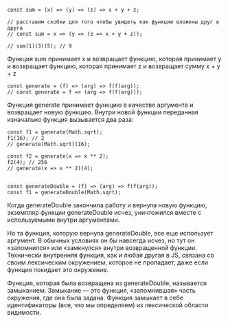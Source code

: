 
```
const sum = (x) => (y) => (z) => x + y + z;

// расставим скобки для того чтобы увидеть как функции вложены друг в друга
// const sum = x => (y => (z => x + y + z));

// sum(1)(3)(5); // 9
```

Функция sum принимает x и возвращает функцию, которая
принимает y и возвращает функцию, которая
принимает z и возвращает сумму x + y + z

```
const generate = (f) => (arg) => f(f(arg));
// const generate = f => (arg => f(f(arg)));
```

Функция generate принимает функцию в качестве аргумента и возвращает новую функцию. Внутри новой функции переданная изначально функция вызывается два раза:

```
const f1 = generate(Math.sqrt);
f1(16); // 2
// generate(Math.sqrt)(16);

const f2 = generate(x => x ** 2);
f2(4); // 256
// generate(x => x ** 2)(4);


const generateDouble = (f) => (arg) => f(f(arg));
const f1 = generateDouble(Math.sqrt);
```

Когда generateDouble закончила работу и вернула новую функцию, экземпляр функции generateDouble исчез, уничтожился вместе с используемыми внутри аргументами.

Но та функция, которую вернула generateDouble, все еще использует аргумент. В обычных условиях он бы навсегда исчез, но тут он «запомнился» или «замкнулся» внутри возвращенной функции. Технически внутренняя функция, как и любая другая в JS, связана со своим лексическим окружением, которое не пропадает, даже если функция покидает это окружение.


Функция, которая была возвращена из generateDouble, называется замыканием. Замыкание — это функция, «запомнившая» часть окружения, где она была задана. Функция замыкает в себе идентификаторы (все, что мы определяем) из лексической области видимости.









